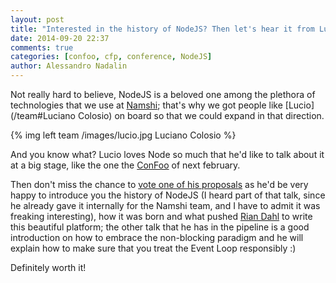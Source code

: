 ```yaml
---
layout: post
title: "Interested in the history of NodeJS? Then let's hear it from Lucio at the ConFoo"
date: 2014-09-20 22:37
comments: true
categories: [confoo, cfp, conference, NodeJS]
author: Alessandro Nadalin
---
```


Not really hard to believe, NodeJS is a beloved one among
the plethora of technologies that we use at [Namshi](https://namshi.com);
that's why we got people like [Lucio](/team#Luciano Colosio) on board so that we
could expand in that direction.

<!-- more -->

{% img left team /images/lucio.jpg Luciano Colosio %}

And you know what? Lucio loves Node so much that he'd like
to talk about it at a big stage, like the one the
[ConFoo](http://confoo.ca/) of next february.

Then don't miss the chance to
[vote one of his proposals](http://confoo.ca/en/call-for-papers/speaker/luciano-colosio)
as he'd be very happy to introduce you the history of NodeJS
(I heard part of that talk, since he already gave it internally
for the Namshi team, and I have to admit it was freaking
interesting), how it was born and what pushed
[Rian Dahl](http://www.quora.com/Who-is-Ryan-Dahl) to write
this beautiful platform; the other talk that he has in the
pipeline is a good introduction on how to embrace the
non-blocking paradigm and he will explain how to make sure
that you treat the Event Loop responsibly :)

Definitely worth it!